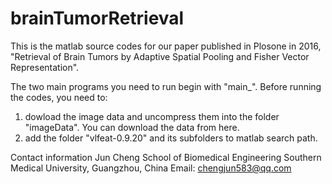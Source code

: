 # brainTumorRetrieval
This is the matlab source codes for our paper published in Plosone in 2016, "Retrieval of Brain Tumors by Adaptive Spatial Pooling and Fisher Vector Representation". 

The two main programs you need to run begin with "main_". Before running the codes, you need to:
1. dowload the image data and uncompress them into the folder "imageData". You can download the data from here.
2. add the folder "vlfeat-0.9.20" and its subfolders to matlab search path.

Contact information
Jun Cheng
School of Biomedical Engineering
Southern Medical University, Guangzhou, China
Email: chengjun583@qq.com

